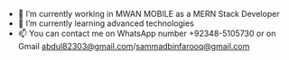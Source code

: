 - 🔭 I’m currently working in MWAN MOBILE as a MERN Stack Developer
- 🌱 I’m currently learning advanced technologies
- 📫 You can contact me on WhatsApp number +92348-5105730 or on Gmail abdul82303@gmail.com/sammadbinfarooq@gmail.com
<!--
**AbdulSammadFarooq/AbdulSammadFarooq** is a ✨ _special_ ✨ repository because its `README.md` (this file) appears on your GitHub profile.

Here are some ideas to get you started:

- 🔭 I’m currently working on ...
- 🌱 I’m currently learning ...
- 👯 I’m looking to collaborate on ...
- 🤔 I’m looking for help with ...
- 💬 Ask me about ...
- 📫 How to reach me: ...
- 😄 Pronouns: ...
- ⚡ Fun fact: ...
-->
